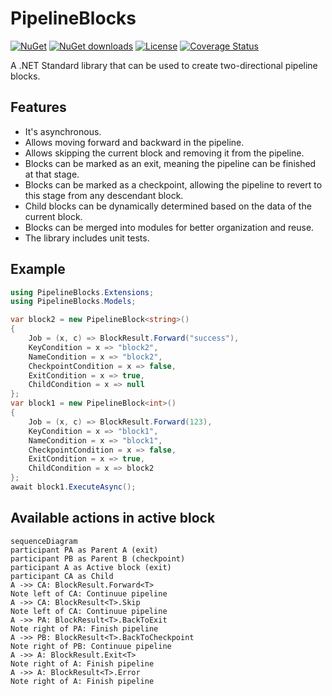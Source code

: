 # PipelineBlocks

[![NuGet](https://img.shields.io/nuget/v/PipelineBlocks.svg)](https://www.nuget.org/packages/PipelineBlocks)
[![NuGet downloads](https://img.shields.io/nuget/dt/PipelineBlocks.svg)](https://www.nuget.org/packages/PipelineBlocks)
[![License](https://img.shields.io/badge/license-MIT-green.svg)](https://github.com/danielklecha/PipelineBlocks/blob/master/LICENSE.txt)
[![Coverage Status](https://coveralls.io/repos/github/danielklecha/PipelineBlocks/badge.svg?branch=master)](https://coveralls.io/github/danielklecha/PipelineBlocks?branch=master)

A .NET Standard library that can be used to create two-directional pipeline blocks.

## Features

- It's asynchronous.
- Allows moving forward and backward in the pipeline.
- Allows skipping the current block and removing it from the pipeline.
- Blocks can be marked as an exit, meaning the pipeline can be finished at that stage.
- Blocks can be marked as a checkpoint, allowing the pipeline to revert to this stage from any descendant block.
- Child blocks can be dynamically determined based on the data of the current block.
- Blocks can be merged into modules for better organization and reuse.
- The library includes unit tests.

## Example

```csharp
using PipelineBlocks.Extensions;
using PipelineBlocks.Models;

var block2 = new PipelineBlock<string>()
{
    Job = (x, c) => BlockResult.Forward("success"),
    KeyCondition = x => "block2",
    NameCondition = x => "block2",
    CheckpointCondition = x => false,
    ExitCondition = x => true,
    ChildCondition = x => null
};
var block1 = new PipelineBlock<int>()
{
    Job = (x, c) => BlockResult.Forward(123),
    KeyCondition = x => "block1",
    NameCondition = x => "block1",
    CheckpointCondition = x => false,
    ExitCondition = x => true,
    ChildCondition = x => block2
};
await block1.ExecuteAsync();
```

## Available actions in active block

```mermaid
sequenceDiagram
participant PA as Parent A (exit)
participant PB as Parent B (checkpoint)
participant A as Active block (exit)
participant CA as Child
A ->> CA: BlockResult.Forward<T>
Note left of CA: Continuue pipeline
A ->> CA: BlockResult<T>.Skip
Note left of CA: Continuue pipeline
A ->> PA: BlockResult<T>.BackToExit
Note right of PA: Finish pipeline
A ->> PB: BlockResult<T>.BackToCheckpoint
Note right of PB: Continuue pipeline
A ->> A: BlockResult.Exit<T>
Note right of A: Finish pipeline
A ->> A: BlockResult<T>.Error
Note right of A: Finish pipeline
```
